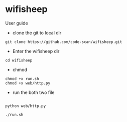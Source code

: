 # wifisheep

User guide

* clone the git to local dir

```
git clone https://github.com/code-scan/wifisheep.git

```

* Enter the wifisheep dir
```
cd wifisheep

```

* chmod

```
chmod +x run.sh
chmod +x web/http.py

```
* run the both two file

```

python web/http.py

./run.sh

```
